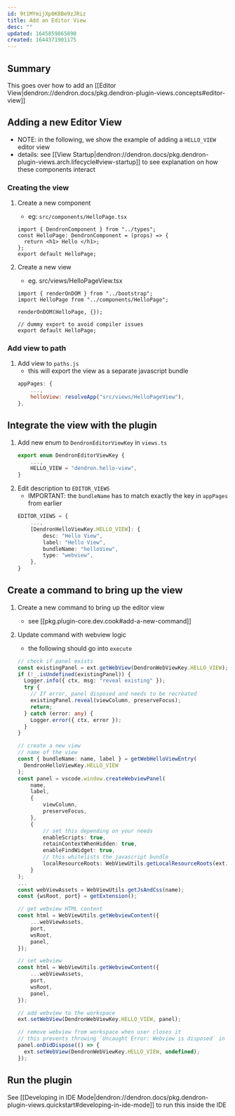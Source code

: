 ```yaml
---
id: 9t1MYmijXp0K8Be9zJRiz
title: Add an Editor View
desc: ""
updated: 1645859865890
created: 1644371901175
---
```


## Summary

This goes over how to add an [[Editor View|dendron://dendron.docs/pkg.dendron-plugin-views.concepts#editor-view]]

## Adding a new Editor View

- NOTE: in the following, we show the example of adding a `HELLO_VIEW` editor view
- details: see [[View Startup|dendron://dendron.docs/pkg.dendron-plugin-views.arch.lifecycle#view-startup]] to see explanation on how these components interact

### Creating the view

1. Create a new component
   - eg: `src/components/HelloPage.tsx`
   ```tsx
   import { DendronComponent } from "../types";
   const HelloPage: DendronComponent = (props) => {
     return <h1> Hello </h1>;
   };
   export default HelloPage;
   ```
1. Create a new view

   - eg. src/views/HelloPageView.tsx

   ```tsx
   import { renderOnDOM } from "../bootstrap";
   import HelloPage from "../components/HelloPage";

   renderOnDOM(HelloPage, {});

   // dummy export to avoid compiler issues
   export default HelloPage;
   ```

### Add view to path

1. Add view to `paths.js`
   - this will export the view as a separate javascript bundle
   ```js
   appPages: {
       ...,
       helloView: resolveApp("src/views/HelloPageView"),
   },
   ```

## Integrate the view with the plugin

1. Add new enum to `DendronEditorViewKey` in `views.ts`
   ```ts
   export enum DendronEditorViewKey {
       ...,
       HELLO_VIEW = "dendron.hello-view",
   }
   ```
1. Edit description to `EDITOR_VIEWS`
   - IMPORTANT: the `bundleName` has to match exactly the key in `appPages` from earlier
   ```ts
   EDITOR_VIEWS = {
       ...,
       [DendronHelloViewKey.HELLO_VIEW]: {
           desc: "Hello View",
           label: "Hello View",
           bundleName: "helloView",
           type: "webview",
       },
   }
   ```

## Create a command to bring up the view

1. Create a new command to bring up the editor view
   - see [[pkg.plugin-core.dev.cook#add-a-new-command]]
1. Update command with webview logic

   - the following should go into `execute`

   ```ts
   // check if panel exists
   const existingPanel = ext.getWebView(DendronWebViewKey.HELLO_VIEW);
   if (!_.isUndefined(existingPanel)) {
     Logger.info({ ctx, msg: "reveal existing" });
     try {
       // If error, panel disposed and needs to be recreated
       existingPanel.reveal(viewColumn, preserveFocus);
       return;
     } catch (error: any) {
       Logger.error({ ctx, error });
     }
   }

   // create a new view
   // name of the view
   const { bundleName: name, label } = getWebHelloViewEntry(
     DendronHelloViewKey.HELLO_VIEW
   );
   const panel = vscode.window.createWebviewPanel(
       name,
       label,
       {
           viewColumn,
           preserveFocus,
       },
       {
           // set this depending on your needs
           enableScripts: true,
           retainContextWhenHidden: true,
           enableFindWidget: true,
           // this whitelists the javascript bundle
           localResourceRoots: WebViewUtils.getLocalResourceRoots(ext.context),
       }
   );
   ...
   const webViewAssets = WebViewUtils.getJsAndCss(name);
   const {wsRoot, port} = getExtension();

   // get webview HTML content
   const html = WebViewUtils.getWebviewContent({
       ...webViewAssets,
       port,
       wsRoot,
       panel,
   });

   // set webview
   const html = WebViewUtils.getWebviewContent({
       ...webViewAssets,
       port,
       wsRoot,
       panel,
   });

   // add webview to the workspace
   ext.setWebView(DendronWebViewKey.HELLO_VIEW, panel);

   // remove webview from workspace when user closes it
   // this prevents throwing `Uncaught Error: Webview is disposed` in `ShowPreviewCommand#refresh`
   panel.onDidDispose(() => {
     ext.setWebView(DendronWebViewKey.HELLO_VIEW, undefined);
   });
   ```

## Run the plugin

See [[Developing in IDE Mode|dendron://dendron.docs/pkg.dendron-plugin-views.quickstart#developing-in-ide-mode]] to run this inside the IDE

